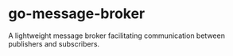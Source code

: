 # go-message-broker
A lightweight message broker facilitating communication between publishers and subscribers.
